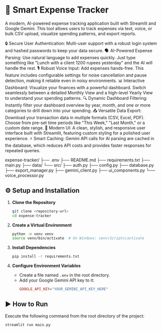 # 🚀 Smart Expense Tracker

A modern, AI-powered expense tracking application built with Streamlit and Google Gemini. This tool allows users to track expenses via text, voice, or bulk CSV upload, visualize spending patterns, and export reports.

🔒 Secure User Authentication: Multi-user support with a robust login system and hashed passwords to keep your data secure.
🗣️ AI-Powered Expense Parsing: Use natural language to add expenses quickly. Just type something like "Lunch with a client 1200 rupees yesterday" and the AI will handle the rest.
🎙️ Robust Voice Input: Add expenses hands-free. This feature includes configurable settings for noise cancellation and pause detection, making it reliable even in noisy environments.
📊 Interactive Dashboard: Visualize your finances with a powerful dashboard. Switch seamlessly between a detailed Monthly View and a high-level Yearly View to understand your spending patterns.
🔍 Dynamic Dashboard Filtering: Instantly filter your dashboard overview by year, month, and one or more categories to drill down into your spending.
📤 Versatile Data Export: Download your transaction data in multiple formats (CSV, Excel, PDF). Choose from pre-set time periods like "This Week," "Last Month," or a custom date range.
🎨 Modern UI: A clean, stylish, and responsive user interface built with Streamlit, featuring custom styling for a polished user experience.
⚡ Smart Caching: Gemini API calls for AI parsing are cached in the database, which reduces API costs and provides faster responses for repeated queries.


expense-tracker/
├── .env
├── README.md
├── requirements.txt
├── main.py
├── data/
└── src/
├── auth.py
├── config.py
├── database.py
├── export_manager.py
├── gemini_client.py
├── ui_components.py
└── voice_processor.py
## ⚙️ Setup and Installation

1.  **Clone the Repository**
    ```bash
    git clone <repository-url>
    cd expense-tracker
    ```

2.  **Create a Virtual Environment**
    ```bash
    python -m venv venv
    source venv/bin/activate  # On Windows: venv\Scripts\activate
    ```

3.  **Install Dependencies**
    ```bash
    pip install -r requirements.txt
    ```

4.  **Configure Environment Variables**
    -   Create a file named `.env` in the root directory.
    -   Add your Google Gemini API key to it:
        ```ini
        GOOGLE_API_KEY="YOUR_GEMINI_API_KEY_HERE"
        ```

## ▶️ How to Run

Execute the following command from the root directory of the project:

```bash
streamlit run main.py
